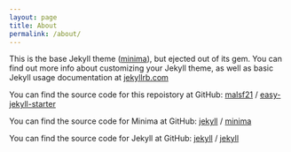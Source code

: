 ```yaml
---
layout: page
title: About
permalink: /about/
---
```


This is the base Jekyll theme ([minima](https://github.com/jekyll/minima)), but ejected out of its gem. You can find out more info about customizing your Jekyll theme, as well as basic Jekyll usage documentation at [jekyllrb.com](https://jekyllrb.com/)

You can find the source code for this repoistory at GitHub:
[malsf21][malsf21] / [easy-jekyll-starter](https://github.com/malsf21/easy-jekyll-starter)

You can find the source code for Minima at GitHub:
[jekyll][jekyll-organization] /
[minima](https://github.com/jekyll/minima)

You can find the source code for Jekyll at GitHub:
[jekyll][jekyll-organization] /
[jekyll](https://github.com/jekyll/jekyll)

[malsf21]: https://github.com/malsf21
[jekyll-organization]: https://github.com/jekyll
